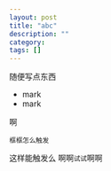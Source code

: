 ```yaml
---
layout: post
title: "abc"
description: ""
category: 
tags: []
---
```

随便写点东西
- mark
- mark

啊

    框框怎么触发

这样能触发么 啊啊`试试`啊啊
